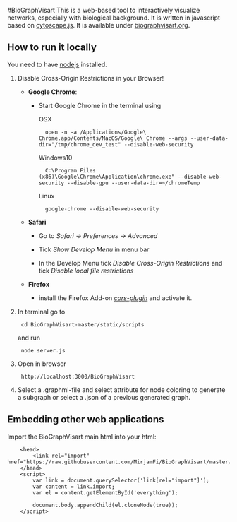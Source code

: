 #BioGraphVisart
This is a web-based tool to interactively visualize networks, especially with biological background. It is written in javascript based on [cytoscape.js](http://js.cytoscape.org). It is available under [biographvisart.org](http://biographvisart.org).

## How to run it locally
You need to have [nodejs](nodejs.org) installed.

1. Disable Cross-Origin Restrictions in your Browser!  

	- **Google Chrome**:
		* Start Google Chrome in the terminal using 

	 		OSX 
	 
	 			open -n -a /Applications/Google\ Chrome.app/Contents/MacOS/Google\ Chrome --args --user-data-dir="/tmp/chrome_dev_test" --disable-web-security
	 		Windows10
		
				C:\Program Files (x86)\Google\Chrome\Application\chrome.exe" --disable-web-security --disable-gpu --user-data-dir=~/chromeTemp

			Linux
		
				google-chrome --disable-web-security

	- **Safari**
		* Go to *Safari -> Preferences -> Advanced*

		* Tick *Show Develop Menu* in menu bar

		* In the Develop Menu tick *Disable Cross-Origin Restrictions* and tick *Disable local file restrictions*

	- **Firefox**
		* install the Firefox Add-on [*cors-plugin*](https://addons.mozilla.org/en-US/firefox/addon/cors-plugin/) and activate it.

2. In terminal go to 

		cd BioGraphVisart-master/static/scripts 
	and run
		
		node server.js

3. Open in browser 

		http://localhost:3000/BioGraphVisart

4. Select a .graphml-file and select attribute for node coloring to generate a subgraph or select a .json of a previous generated graph.


## Embedding other web applications
Import the BioGraphVisart main html into your html:

		<head>
	    	<link rel="import" href="https://raw.githubusercontent.com/MirjamFi/BioGraphVisart/master/templates/BioGraphVisart.html">
		</head>
		<script>
		   	var link = document.querySelector('link[rel="import"]');
		   	var content = link.import;
			var el = content.getElementById('everything');
		
		    document.body.appendChild(el.cloneNode(true));
  		</script>
